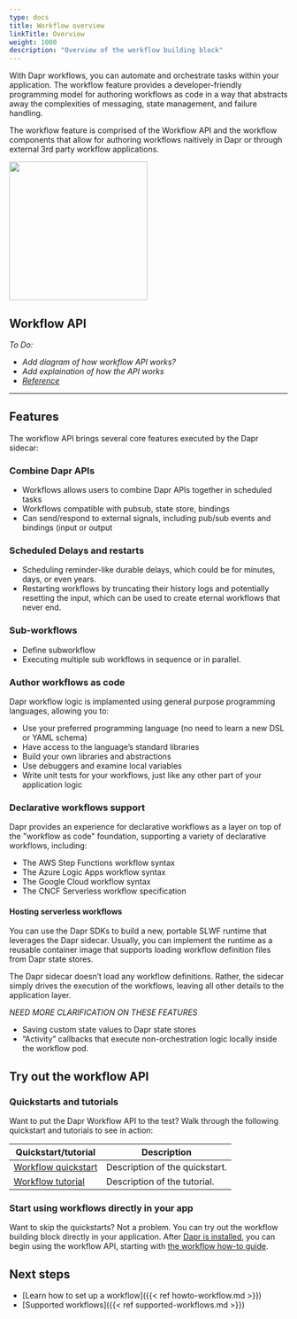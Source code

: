 ```yaml
---
type: docs
title: Workflow overview
linkTitle: Overview
weight: 1000
description: "Overview of the workflow building block"
---
```


With Dapr workflows, you can automate and orchestrate tasks within your application. The workflow feature provides a developer-friendly programming model for authoring workflows as code in a way that abstracts away the complexities of messaging, state management, and failure handling.

The workflow feature is comprised of the Workflow API and the workflow components that allow for authoring workflows naitively in Dapr or through external 3rd party workflow applications.

<img src="/images/concepts-building-blocks.png" width=250>

## Workflow API

*To Do:*
- *Add diagram of how workflow API works?*
- *Add explaination of how the API works*
- *[Reference](https://docs.dapr.io/developing-applications/building-blocks/service-invocation/service-invocation-overview/)*

---


## Features

The workflow API brings several core features executed by the Dapr sidecar:

### Combine Dapr APIs
- Workflows allows users to combine Dapr APIs together in scheduled tasks
- Workflows compatible with pubsub, state store, bindings 
- Can send/respond to external signals, including pub/sub events and bindings (input or output

### Scheduled Delays and restarts
- Scheduling reminder-like durable delays, which could be for minutes, days, or even years.
- Restarting workflows by truncating their history logs and potentially resetting the input, which can be used to create eternal workflows that never end.

### Sub-workflows 
- Define subworkflow
- Executing multiple sub workflows in sequence or in parallel.

### Author workflows as code
Dapr workflow logic is implamented using general purpose programming languages, allowing you to:

- Use your preferred programming language (no need to learn a new DSL or YAML schema)
- Have access to the language’s standard libraries
- Build your own libraries and abstractions
- Use debuggers and examine local variables
- Write unit tests for your workflows, just like any other part of your application logic

### Declarative workflows support
Dapr provides an experience for declarative workflows as a layer on top of the "workflow as code" foundation, supporting a variety of declarative workflows, including:
- The AWS Step Functions workflow syntax
- The Azure Logic Apps workflow syntax
- The Google Cloud workflow syntax
- The CNCF Serverless workflow specification

#### Hosting serverless workflows
You can use the Dapr SDKs to build a new, portable SLWF runtime that leverages the Dapr sidecar. Usually, you can implement the runtime as a reusable container image that supports loading workflow definition files from Dapr state stores. 

The Dapr sidecar doesn’t load any workflow definitions. Rather, the sidecar simply drives the execution of the workflows, leaving all other details to the application layer.


*NEED MORE CLARIFICATION ON THESE FEATURES*
- Saving custom state values to Dapr state stores
- “Activity” callbacks that execute non-orchestration logic locally inside the workflow pod.






## Try out the workflow API

<!-- 
If applicable, include a section with links to the related quickstart, how-to guides, or tutorials. --> 

### Quickstarts and tutorials

Want to put the Dapr Workflow API to the test? Walk through the following quickstart and tutorials to see <topic> in action:

| Quickstart/tutorial | Description |
| ------------------- | ----------- |
| [Workflow quickstart](link) | Description of the quickstart. |
| [Workflow tutorial](link) | Description of the tutorial. |

### Start using workflows directly in your app

Want to skip the quickstarts? Not a problem. You can try out the workflow building block directly in your application. After [Dapr is installed](link), you can begin using the workflow API, starting with [the workflow how-to guide](link).

## Next steps

- [Learn how to set up a workflow]({{< ref howto-workflow.md >}})
- [Supported workflows]({{< ref supported-workflows.md >}})
